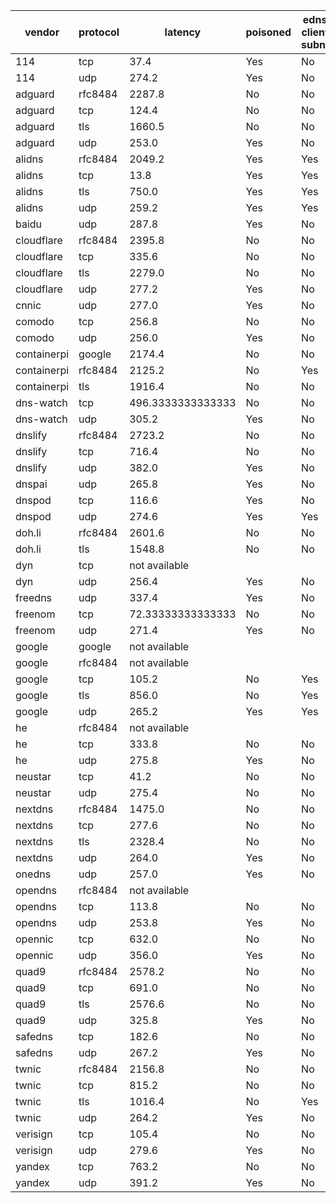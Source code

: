 | vendor | protocol | latency | poisoned | edns-client-subnet | accuracy | taobao | tmall | qq | baidu | sohu | jd | amazon | bing | linkedin | weibo | meituan |
| ------ | -------- | ------- | -------- | ------------------ | -------- | ------ | ----- | -- | ----- | ---- | -- | ------ | ---- | -------- | ----- | ------- |
| 114 | tcp | 37.4 | Yes | No | 19.500 | 2.03 | 3.52 | 1.03 | 1.75 | 1.09 | 2.70 | 3.29 | 1.04 | 1.00 | 1.00 | 1.04 |
| 114 | udp | 274.2 | Yes | No | 20.378 | 2.03 | 3.52 | 1.03 | 1.75 | 1.09 | 2.70 | 4.17 | 1.04 | 1.00 | 1.00 | 1.04 |
| adguard | rfc8484 | 2287.8 | No | No | 88.546 | 13.80 | 13.85 | 14.31 | 5.76 | 5.38 | 12.93 | 1.00 | 1.80 | 17.31 | 1.34 | 1.08 |
| adguard | tcp | 124.4 | No | No | 88.546 | 13.80 | 13.85 | 14.31 | 5.76 | 5.38 | 12.93 | 1.00 | 1.80 | 17.31 | 1.34 | 1.08 |
| adguard | tls | 1660.5 | No | No | 88.546 | 13.80 | 13.85 | 14.31 | 5.76 | 5.38 | 12.93 | 1.00 | 1.80 | 17.31 | 1.34 | 1.08 |
| adguard | udp | 253.0 | Yes | No | 88.572 | 13.80 | 13.88 | 14.31 | 5.76 | 5.38 | 12.93 | 1.00 | 1.80 | 17.31 | 1.34 | 1.08 |
| alidns | rfc8484 | 2049.2 | Yes | Yes | 18.489 | 2.03 | 3.52 | 1.03 | 1.75 | 1.09 | 2.70 | 2.28 | 1.04 | 1.00 | 1.00 | 1.04 |
| alidns | tcp | 13.8 | Yes | Yes | 17.597 | 2.15 | 3.52 | 1.03 | 1.75 | 1.09 | 2.70 | 1.27 | 1.04 | 1.00 | 1.00 | 1.04 |
| alidns | tls | 750.0 | Yes | Yes | 17.699 | 2.25 | 3.52 | 1.03 | 1.75 | 1.09 | 2.70 | 1.27 | 1.04 | 1.00 | 1.00 | 1.04 |
| alidns | udp | 259.2 | Yes | Yes | 18.003 | 2.15 | 3.52 | 1.03 | 1.75 | 1.09 | 2.70 | 1.68 | 1.04 | 1.00 | 1.00 | 1.04 |
| baidu | udp | 287.8 | Yes | No | 19.368 | 2.03 | 3.39 | 1.03 | 1.75 | 1.09 | 2.70 | 3.29 | 1.04 | 1.00 | 1.00 | 1.04 |
| cloudflare | rfc8484 | 2395.8 | No | No | 175.822 | 26.65 | 27.35 | 20.08 | 17.25 | 25.82 | 27.36 | 5.98 | 1.80 | 17.31 | 5.15 | 1.08 |
| cloudflare | tcp | 335.6 | No | No | 175.822 | 26.65 | 27.35 | 20.08 | 17.25 | 25.82 | 27.36 | 5.98 | 1.80 | 17.31 | 5.15 | 1.08 |
| cloudflare | tls | 2279.0 | No | No | 175.822 | 26.65 | 27.35 | 20.08 | 17.25 | 25.82 | 27.36 | 5.98 | 1.80 | 17.31 | 5.15 | 1.08 |
| cloudflare | udp | 277.2 | Yes | No | 175.822 | 26.65 | 27.35 | 20.08 | 17.25 | 25.82 | 27.36 | 5.98 | 1.80 | 17.31 | 5.15 | 1.08 |
| cnnic | udp | 277.0 | Yes | No | 33.676 | 5.00 | 5.12 | 4.11 | 2.98 | 4.73 | 5.57 | 2.08 | 1.04 | 1.00 | 1.00 | 1.04 |
| comodo | tcp | 256.8 | No | No | 177.104 | 26.65 | 26.75 | 21.20 | 17.25 | 25.82 | 27.36 | 6.38 | 1.80 | 17.31 | 5.52 | 1.08 |
| comodo | udp | 256.0 | Yes | No | 178.442 | 26.65 | 26.75 | 21.20 | 17.25 | 25.82 | 27.36 | 7.72 | 1.80 | 17.31 | 5.52 | 1.08 |
| containerpi | google | 2174.4 | No | No | 74.199 | 7.76 | 24.53 | 11.25 | 5.76 | 5.38 | 7.04 | 3.50 | 1.42 | 4.41 | 2.10 | 1.05 |
| containerpi | rfc8484 | 2125.2 | No | Yes | 81.944 | 7.63 | 24.53 | 11.25 | 5.76 | 5.38 | 7.04 | 3.57 | 1.04 | 12.57 | 2.10 | 1.08 |
| containerpi | tls | 1916.4 | No | No | 119.151 | 16.04 | 24.53 | 31.70 | 5.76 | 5.38 | 11.38 | 2.08 | 1.80 | 17.31 | 2.10 | 1.08 |
| dns-watch | tcp | 496.3333333333333 | No | No | 3530.155 | 44.72 | 44.89 | 1597.19 | 1048.11 | 5.38 | 37.73 | 9.84 | 362.98 | 17.31 | 9.94 | 352.08 |
| dns-watch | udp | 305.2 | Yes | No | 207.436 | 44.72 | 44.89 | 34.61 | 3.52 | 5.38 | 37.73 | 7.73 | 1.80 | 17.31 | 8.66 | 1.08 |
| dnslify | rfc8484 | 2723.2 | No | No | 2089.459 | 1013.90 | 1017.78 | 8.88 | 7.20 | 5.38 | 13.70 | 1.18 | 1.80 | 17.31 | 1.25 | 1.08 |
| dnslify | tcp | 716.4 | No | No | 2089.459 | 1013.90 | 1017.78 | 8.88 | 7.20 | 5.38 | 13.70 | 1.18 | 1.80 | 17.31 | 1.25 | 1.08 |
| dnslify | udp | 382.0 | Yes | No | 2089.459 | 1013.90 | 1017.78 | 8.88 | 7.20 | 5.38 | 13.70 | 1.18 | 1.80 | 17.31 | 1.25 | 1.08 |
| dnspai | udp | 265.8 | Yes | No | 19.279 | 2.03 | 3.30 | 1.03 | 1.75 | 1.09 | 2.70 | 3.29 | 1.04 | 1.00 | 1.00 | 1.04 |
| dnspod | tcp | 116.6 | Yes | No | 49.550 | 6.20 | 6.04 | 5.43 | 3.26 | 5.00 | 5.83 | 6.84 | 1.04 | 7.82 | 1.05 | 1.04 |
| dnspod | udp | 274.6 | Yes | Yes | 18.289 | 2.03 | 3.52 | 1.03 | 1.75 | 1.09 | 2.70 | 2.08 | 1.04 | 1.00 | 1.00 | 1.04 |
| doh.li | rfc8484 | 2601.6 | No | No | 22.268 | 2.25 | 3.30 | 1.03 | 1.75 | 1.09 | 2.70 | 6.06 | 1.04 | 1.00 | 1.00 | 1.04 |
| doh.li | tls | 1548.8 | No | No | 2006.833 | 52.21 | 52.41 | 37.05 | 1.02 | 5.28 | 1845.36 | 9.39 | 1.04 | 1.00 | 1.05 | 1.04 |
| dyn | tcp | not available |  |  |  |  |  |  |  |  |  |  |  |  |  |  |
| dyn | udp | 256.4 | Yes | No | 80.626 | 2.15 | 3.45 | 43.44 | 1.75 | 1.09 | 2.70 | 4.88 | 1.80 | 17.31 | 1.00 | 1.04 |
| freedns | udp | 337.4 | Yes | No | 238.563 | 44.72 | 54.04 | 38.96 | 17.25 | 5.38 | 39.66 | 8.18 | 1.80 | 17.31 | 10.19 | 1.08 |
| freenom | tcp | 72.33333333333333 | No | No | 2330.732 | 16.04 | 24.53 | 9.47 | 5.76 | 5.38 | 11.38 | 2.29 | 1.80 | 2247.19 | 5.81 | 1.08 |
| freenom | udp | 271.4 | Yes | No | 100.852 | 16.04 | 24.53 | 9.47 | 5.76 | 5.38 | 11.38 | 2.29 | 1.80 | 17.31 | 5.81 | 1.08 |
| google | google | not available |  |  |  |  |  |  |  |  |  |  |  |  |  |  |
| google | rfc8484 | not available |  |  |  |  |  |  |  |  |  |  |  |  |  |  |
| google | tcp | 105.2 | No | Yes | 33.717 | 2.03 | 3.45 | 1.03 | 17.25 | 1.09 | 2.70 | 2.08 | 1.04 | 1.00 | 1.00 | 1.04 |
| google | tls | 856.0 | No | Yes | 35.707 | 2.03 | 3.45 | 1.03 | 17.25 | 1.09 | 2.70 | 4.07 | 1.04 | 1.00 | 1.00 | 1.04 |
| google | udp | 265.2 | Yes | Yes | 23.586 | 2.15 | 3.52 | 1.03 | 3.52 | 1.09 | 2.70 | 2.08 | 1.04 | 4.41 | 1.00 | 1.04 |
| he | rfc8484 | not available |  |  |  |  |  |  |  |  |  |  |  |  |  |  |
| he | tcp | 333.8 | No | No | 527.197 | 26.65 | 27.35 | 21.20 | 17.25 | 25.82 | 27.36 | 4.87 | 1.80 | 17.31 | 5.52 | 352.08 |
| he | udp | 275.8 | Yes | No | 176.602 | 26.65 | 27.35 | 21.20 | 17.25 | 25.82 | 27.36 | 5.27 | 1.80 | 17.31 | 5.52 | 1.08 |
| neustar | tcp | 41.2 | No | No | 55.175 | 1.07 | 1.03 | 20.36 | 17.25 | 1.00 | 1.04 | 5.91 | 1.04 | 4.41 | 1.05 | 1.04 |
| neustar | udp | 275.4 | No | No | 51.765 | 1.07 | 1.03 | 20.36 | 17.25 | 1.00 | 1.04 | 5.91 | 1.04 | 1.00 | 1.05 | 1.04 |
| nextdns | rfc8484 | 1475.0 | No | No | 160.866 | 24.96 | 26.18 | 38.69 | 7.20 | 5.38 | 25.90 | 7.13 | 1.80 | 17.31 | 5.24 | 1.08 |
| nextdns | tcp | 277.6 | No | No | 164.595 | 26.08 | 26.18 | 38.69 | 7.20 | 5.38 | 25.90 | 9.74 | 1.80 | 17.31 | 5.24 | 1.08 |
| nextdns | tls | 2328.4 | No | No | 161.983 | 26.08 | 26.18 | 38.69 | 7.20 | 5.38 | 25.90 | 7.13 | 1.80 | 17.31 | 5.24 | 1.08 |
| nextdns | udp | 264.0 | Yes | No | 163.289 | 26.08 | 26.18 | 38.69 | 7.20 | 5.38 | 25.90 | 8.43 | 1.80 | 17.31 | 5.24 | 1.08 |
| onedns | udp | 257.0 | Yes | No | 18.092 | 2.03 | 3.32 | 1.03 | 1.75 | 1.09 | 2.70 | 2.08 | 1.04 | 1.00 | 1.00 | 1.04 |
| opendns | rfc8484 | not available |  |  |  |  |  |  |  |  |  |  |  |  |  |  |
| opendns | tcp | 113.8 | No | No | 43.280 | 2.15 | 3.45 | 1.03 | 1.75 | 5.38 | 7.20 | 5.56 | 1.04 | 7.82 | 6.87 | 1.04 |
| opendns | udp | 253.8 | Yes | No | 36.407 | 2.15 | 3.45 | 1.03 | 1.75 | 5.38 | 7.20 | 4.07 | 1.04 | 4.41 | 4.89 | 1.04 |
| opennic | tcp | 632.0 | No | No | 239.597 | 52.21 | 52.41 | 38.57 | 17.25 | 5.38 | 35.23 | 8.36 | 1.80 | 17.31 | 10.01 | 1.08 |
| opennic | udp | 356.0 | Yes | No | 229.195 | 52.21 | 52.41 | 32.14 | 17.25 | 5.38 | 35.23 | 7.09 | 1.80 | 17.31 | 7.31 | 1.08 |
| quad9 | rfc8484 | 2578.2 | No | No | 115.379 | 26.65 | 26.75 | 8.88 | 7.20 | 5.38 | 13.70 | 2.75 | 1.80 | 17.31 | 3.88 | 1.08 |
| quad9 | tcp | 691.0 | No | No | 112.908 | 26.65 | 26.75 | 8.88 | 7.20 | 5.38 | 13.70 | 2.91 | 1.80 | 17.31 | 1.25 | 1.08 |
| quad9 | tls | 2576.6 | No | No | 120.808 | 26.65 | 26.75 | 14.31 | 7.20 | 5.38 | 13.70 | 2.75 | 1.80 | 17.31 | 3.88 | 1.08 |
| quad9 | udp | 325.8 | Yes | No | 115.285 | 26.65 | 26.82 | 8.88 | 7.20 | 5.38 | 13.70 | 2.59 | 1.80 | 17.31 | 3.88 | 1.08 |
| safedns | tcp | 182.6 | No | No | 100.351 | 16.04 | 24.53 | 9.47 | 5.76 | 5.38 | 11.38 | 3.63 | 1.80 | 17.31 | 3.98 | 1.08 |
| safedns | udp | 267.2 | Yes | No | 102.786 | 16.04 | 24.53 | 9.47 | 5.76 | 5.38 | 11.38 | 6.06 | 1.80 | 17.31 | 3.98 | 1.08 |
| twnic | rfc8484 | 2156.8 | No | No | 88.818 | 16.68 | 16.68 | 9.40 | 3.52 | 5.38 | 10.98 | 2.61 | 1.80 | 17.31 | 3.39 | 1.08 |
| twnic | tcp | 815.2 | No | No | 88.306 | 16.62 | 16.68 | 9.40 | 3.52 | 5.38 | 10.98 | 2.16 | 1.80 | 17.31 | 3.39 | 1.08 |
| twnic | tls | 1016.4 | No | Yes | 88.763 | 16.62 | 16.68 | 9.40 | 3.52 | 5.38 | 10.98 | 2.62 | 1.80 | 17.31 | 3.39 | 1.08 |
| twnic | udp | 264.2 | Yes | No | 88.306 | 16.62 | 16.68 | 9.40 | 3.52 | 5.38 | 10.98 | 2.16 | 1.80 | 17.31 | 3.39 | 1.08 |
| verisign | tcp | 105.4 | No | No | 110.490 | 16.04 | 24.53 | 9.47 | 17.25 | 5.38 | 11.38 | 2.29 | 1.80 | 17.31 | 3.97 | 1.08 |
| verisign | udp | 279.6 | Yes | No | 110.490 | 16.04 | 24.53 | 9.47 | 17.25 | 5.38 | 11.38 | 2.29 | 1.80 | 17.31 | 3.97 | 1.08 |
| yandex | tcp | 763.2 | No | No | 227.232 | 48.93 | 48.03 | 38.51 | 3.52 | 5.38 | 42.71 | 9.15 | 1.80 | 17.31 | 10.82 | 1.08 |
| yandex | udp | 391.2 | Yes | No | 237.811 | 48.93 | 48.03 | 38.51 | 3.52 | 5.38 | 42.71 | 7.43 | 1.80 | 29.61 | 10.82 | 1.08 |

